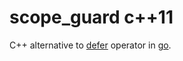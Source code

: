 # scope_guard c++11

C++ alternative to [defer](https://golang.org/ref/spec#Defer_statements) operator in [go](https://en.wikipedia.org/wiki/Go_(programming_language)).